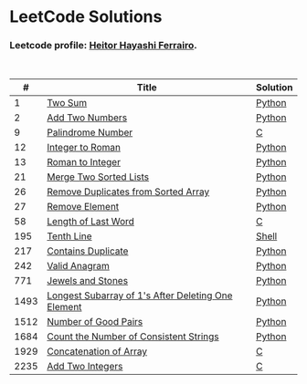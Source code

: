 # LeetCode Solutions

### Leetcode profile: [Heitor Hayashi Ferrairo](https://leetcode.com/u/hayashiHeitor/).

<br>

| # | Title | Solution |
|---|-------|----------|
|1|[Two Sum](https://leetcode.com/problems/two-sum/)|[Python](Scripts/Python/1.%20Two%20Sum.py)|
|2|[Add Two Numbers](https://leetcode.com/problems/add-two-numbers/)|[Python](Scripts/Python\2.%20Add%20Two%20Numbers.py)|
|9|[Palindrome Number](https://leetcode.com/problems/palindrome-number/)|[C](Scripts/C\9.%20Palindrome%20Number.c)|
|12|[Integer to Roman](https://leetcode.com/problems/integer-to-roman/)|[Python](Scripts/Python\12.%20Integer%20to%20Roman.py)|
|13|[Roman to Integer](https://leetcode.com/problems/roman-to-integer/)|[Python](Scripts/Python\13.%20Roman%20to%20Integer.py)|
|21|[Merge Two Sorted Lists](https://leetcode.com/problems/merge-two-sorted-lists/)|[Python](Scripts/Python\21.%20Merge%20Two%20Sorted%20Lists.py)|
|26|[Remove Duplicates from Sorted Array](https://leetcode.com/problems/remove-duplicates-from-sorted-array/)|[Python](Scripts/Python\26.%20Remove%20Duplicates%20from%20Sorted%20Array.py)|
|27|[Remove Element](https://leetcode.com/problems/remove-element/)|[Python](Scripts/Python\27.%20Remove%20Element.py)|
|58|[Length of Last Word](https://leetcode.com/problems/length-of-last-word/)|[C](Scripts/C\58.%20Length%20of%20Last%20Word.c)|
|195|[Tenth Line](https://leetcode.com/problems/tenth-line/)|[Shell](Shell\195.%20Tenth%20Line.sh)|
|217|[Contains Duplicate](https://leetcode.com/problems/contains-duplicate/)|[Python](Scripts/Python\217.%20Contains%20Duplicate.py)|
|242|[Valid Anagram](https://leetcode.com/problems/valid-anagram/)|[Python](Scripts/Python\242.%20Valid%20Anagram.py)|
|771|[Jewels and Stones](https://leetcode.com/problems/jewels-and-stones/)|[Python](Scripts/Python\771.%20Jewels%20and%20Stones.py)|
|1493|[Longest Subarray of 1's After Deleting One Element](https://leetcode.com/problems/longest-subarray-of-1's-after-deleting-one-element/)|[Python](Scripts/Python\1493.%20Longest%20Subarray%20of%201's%20After%20Deleting%20One%20Element.py)|
|1512|[Number of Good Pairs](https://leetcode.com/problems/number-of-good-pairs/)|[Python](Scripts/Python\1512.%20Number%20of%20Good%20Pairs.py)|
|1684|[Count the Number of Consistent Strings](https://leetcode.com/problems/count-the-number-of-consistent-strings/)|[Python](Scripts/Python\1684.%20Count%20the%20Number%20of%20Consistent%20Strings.py)|
|1929|[Concatenation of Array](https://leetcode.com/problems/concatenation-of-array/)|[C](Scripts/C\1929.%20Concatenation%20of%20Array.c)|
|2235|[Add Two Integers](https://leetcode.com/problems/add-two-integers/)|[C](Scripts/C\2235.%20Add%20Two%20Integers.c)|
